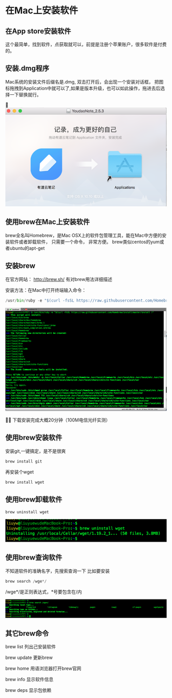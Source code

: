 # 在Mac上安装软件
## 在App store安装软件
这个最简单，找到软件，点获取就可以，前提是注册个苹果账户，很多软件是付费的。
## 安装.dmg程序
Mac系统的安装文件后缀名是.dmg,  双击打开后，会出现一个安装对话框， 把图标拖拽到Application中就可以了,如果是版本升级，也可以如此操作，拖进去后选择一下替换就行。

![](/images/posts/mac/markdown-img-paste-20180302150418632.png)

## 使用brew在Mac上安装软件
brew全名叫Homebrew，是Mac OSX上的软件包管理工具，能在Mac中方便的安装软件或者卸载软件， 只需要一个命令， 非常方便。
brew类似centos的yum或者ubuntu的apt-get
## 安装brew
在官方网站： http://brew.sh/   有对brew用法详细描述

安装方法：在Mac中打开终端输入命令：
``` python
/usr/bin/ruby -e "$(curl -fsSL https://raw.githubusercontent.com/Homebrew/install/master/install )"
```
![a2](/images/posts/mac/markdown-img-paste-2018030214452936.png)


下载安装完成大概20分钟（100M电信光纤实测）

## 使用brew安装软件
安装git,一键搞定，是不是很爽
``` python
brew install git
```
再安装个wget
``` python
brew install wget
```
## 使用brew卸载软件
``` python
brew uninstall wget
```
![a3](/images/posts/mac/markdown-img-paste-20180302144649433.png)

## 使用brew查询软件
不知道软件的准确名字，先搜索查询一下
比如要安装
``` python
brew search /wge*/
```
/wge*/是正则表达式，*号要包含在/内

![a4](/images/posts/mac/markdown-img-paste-20180302144751884.png)

## 其它brew命令
brew list     列出己安装软件

brew update   更新brew

brew home     用语浏览器打开brew官网

brew info     显示软件信息

brew deps     显示包依赖
